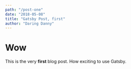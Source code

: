 ```yaml
---
path: "/post-one"
date: "2018-05-08"
title: "Gatsby Post, first"
author: "Daring Danny"
---
```


# Wow

This is the very **first** blog post. How exciting to use Gatsby.
